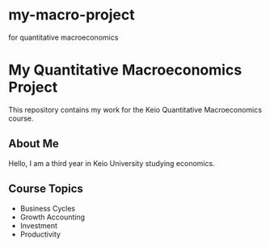 # my-macro-project
for quantitative macroeconomics
# My Quantitative Macroeconomics Project

This repository contains my work for the Keio Quantitative Macroeconomics course.

## About Me
Hello, I am a third year in Keio University studying economics.

## Course Topics
- Business Cycles
- Growth Accounting
- Investment
- Productivity